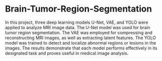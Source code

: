 # Brain-Tumor-Region-Segmentation  
In this project, three deep learning models U-Net, VAE, and YOLO were applied to analyze MRI image data. The U-Net model was used for brain tumor region segmentation. The VAE was employed for compressing and reconstructing MRI images, as well as extracting latent features. The YOLO model was trained to detect and localize abnormal regions or lesions in the images. The results demonstrate that each model performs effectively in its designated task and proves useful in medical image analysis.